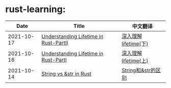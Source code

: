 # rust-learning:

| Date | Title | 中文翻译 |
|-|-|-|
|2021-10-17|[Understanding Lifetime in Rust-PartII](https://mobiarch.wordpress.com/2015/07/08/understanding-lifetime-in-rust-part-ii-3/)|[深入理解lifetime(下)](Understanding_lifetime_2.md)|
|2021-10-16|[Understanding Lifetime in Rust-PartI](https://mobiarch.wordpress.com/2015/06/29/understanding-lifetime-in-rust-part-i/)|[深入理解lifetime(上)](Understanding_lifetime.md)|
|2021-10-14|[String vs &str in Rust](https://blog.thoughtram.io/string-vs-str-in-rust/)|[String和&str的区别](String_vs_&str.md)|
